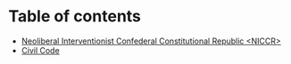 # Table of contents

* [Neoliberal Interventionist Confederal Constitutional Republic \<NICCR>](README.md)
* [Civil Code](<README (1).md>)
